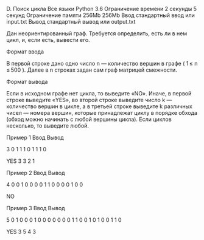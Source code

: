 
D. Поиск цикла
	Все языки 	Python 3.6
Ограничение времени 	2 секунды 	5 секунд
Ограничение памяти 	256Mb 	256Mb
Ввод 	стандартный ввод или input.txt
Вывод 	стандартный вывод или output.txt

Дан неориентированный граф. Требуется определить, есть ли в нем цикл, и, если есть, вывести его.

Формат ввода

В первой строке дано одно число n — количество вершин в графе ( 1 ≤ n ≤ 500 ). Далее в n строках задан сам граф матрицей смежности.

Формат вывода

Если в иcходном графе нет цикла, то выведите «NO». Иначе, в первой строке выведите «YES», во второй строке выведите число k — количество вершин в цикле, а в третьей строке выведите k различных чисел — номера вершин, которые принадлежат циклу в порядке обхода (обход можно начинать с любой вершины цикла). Если циклов несколько, то выведите любой.

Пример 1
Ввод
Вывод

3
0 1 1
1 0 1
1 1 0

	

YES
3
3 2 1

Пример 2
Ввод
Вывод

4
0 0 1 0
0 0 0 1
1 0 0 0
0 1 0 0

	

NO

Пример 3
Ввод
Вывод

5
0 1 0 0 0
1 0 0 0 0
0 0 0 1 1
0 0 1 0 1
0 0 1 1 0

	

YES
3
5 4 3
